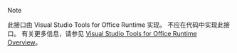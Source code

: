 > [!NOTE]
>  此接口由 Visual Studio Tools for Office Runtime 实现。 不应在代码中实现此接口。 有关更多信息，请参见 [Visual Studio Tools for Office Runtime Overview](/visualstudio/vsto/visual-studio-tools-for-office-runtime-overview)。